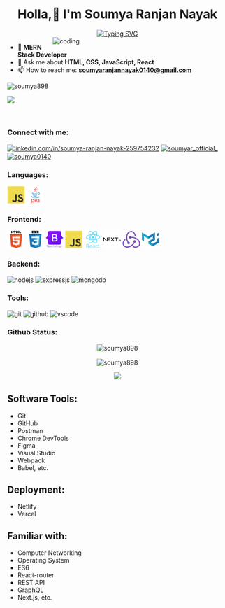 <h1 align="center">Holla,👋 I'm Soumya Ranjan Nayak</h1>

<div align="center">
    <a href="https://git.io/typing-svg"><img
            src="https://readme-typing-svg.herokuapp.com?font=Fira+Code&weight=450&size=17&pause=1000&color=1F71F7&background=C93DFF00&width=435&lines=A+passionate+frontend+developer+from+India;Aspiring+Full+stack++Web+Developer+"
            alt="Typing SVG" /></a>
</div>
<img align="right" alt="coding" width="400" src="https://www.aalpha.net/wp-content/uploads/2020/12/full-stack-development.gif">

- 🌱  **MERN Stack Developer**
- 💬 Ask me about **HTML, CSS, JavaScript, React**
- 📫 How to reach me: **soumyaranjannayak0140@gmail.com**

<p align="left"><img src="https://komarev.com/ghpvc/?username=soumya898&label=Profile%20views&color=0e75b6&style=flat"
        alt="soumya898" /></p>

<img src="https://user-images.githubusercontent.com/73097560/115834477-dbab4500-a447-11eb-908a-139a6edaec5c.gif">

<p align="left">
    <a href="https://twitter.com/" target="blank"><img src="https://img.shields.io/twitter/follow/?logo=twitter&style=for-the-badge" alt="" /></a>
</p>

<h3 align="left">Connect with me:</h3>
<p>
    <a href="https://linkedin.com/in/linkedin.com/in/soumya-ranjan-nayak-259754232" target="blank"><img align="center"
            src="https://raw.githubusercontent.com/rahuldkjain/github-profile-readme-generator/master/src/images/icons/Social/linked-in-alt.svg"
            alt="linkedin.com/in/soumya-ranjan-nayak-259754232" height="30" width="40" /></a>
    <a href="https://instagram.com/soumyar_official_" target="blank"><img align="center"
            src="https://raw.githubusercontent.com/rahuldkjain/github-profile-readme-generator/master/src/images/icons/Social/instagram.svg"
            alt="soumyar_official_" height="30" width="40" /></a>
    <a href="https://www.leetcode.com/soumya0140" target="blank"><img align="center"
            src="https://raw.githubusercontent.com/rahuldkjain/github-profile-readme-generator/master/src/images/icons/Social/leet-code.svg"
            alt="soumya0140" height="30" width="40" /></a>
</p>

<h3 align="left">Languages:</h3>
<div>
    <img src="https://github.com/devicons/devicon/blob/master/icons/javascript/javascript-original.svg" alt="javascript" width='40' height='40' />
    <img src="https://github.com/devicons/devicon/blob/master/icons/java/java-original-wordmark.svg" title="Java" alt="Java" width="40" height="40" />
</div>

<h3 align="left">Frontend:</h3>
<div>
    <img src="https://github.com/devicons/devicon/blob/master/icons/html5/html5-original-wordmark.svg" height='40' width='40' alt="html5" />
    <img src="https://github.com/devicons/devicon/blob/master/icons/css3/css3-original-wordmark.svg" height='40' width='40' alt="css3" />
    <img src="https://github.com/devicons/devicon/blob/master/icons/bootstrap/bootstrap-original-wordmark.svg" alt='bootstrap' width="40" height="40" />
    <img src="https://github.com/devicons/devicon/blob/master/icons/javascript/javascript-original.svg" alt="javascript" width='40' height='40' />
    <img src="https://github.com/devicons/devicon/blob/master/icons/react/react-original-wordmark.svg" height='40' width='40' alt="reactjs" />
    <img src="https://github.com/devicons/devicon/blob/master/icons/nextjs/nextjs-original-wordmark.svg" height='40' width='40' alt="Nextjs" />
    <img src="https://github.com/devicons/devicon/blob/master/icons/redux/redux-original.svg" height='40' width='40' alt="redux" />
    <img src="https://github.com/devicons/devicon/blob/master/icons/materialui/materialui-original.svg" width="40" height="40" alt="MUI" />
</div>

<h3 align="left">Backend:</h3>
<div>
    <img src="https://img.shields.io/badge/Node.js-339933?style=for-the-badge&logo=nodedotjs&logoColor=white" align="center" alt="nodejs" />
    <img src="https://img.shields.io/badge/Express.js-000000?style=for-the-badge&logo=express&logoColor=white" align="center" alt="expressjs" />
    <img src="https://img.shields.io/badge/MongoDB-4EA94B?style=for-the-badge&logo=mongodb&logoColor=white" align="center" alt="mongodb" />
</div>

<h3 align="left">Tools:</h3>
<div>
    <img src="https://img.shields.io/badge/Git-f44d27?style=for-the-badge&logo=git&logoColor=white" align="center" alt="git" />
    <img src="https://img.shields.io/badge/GitHub-100000?style=for-the-badge&logo=github&logoColor=white" align="center" alt="github" />
    <img src="https://img.shields.io/badge/Visual%20Studio-5C2D91.svg?style=for-the-badge&logo=visual-studio&logoColor=white" align="center" alt="vscode" />
</div>

<h3>Github Status:</h3> <p align="center"><img align="center" src="https://github-readme-stats.vercel.app/api/top-langs?username=soumya898&show_icons=true&locale=en&layout=compact" alt="soumya898" /></p> <p align="center"><img align="center" src="https://github-readme-streak-stats.herokuapp.com/?user=soumya898&" alt="soumya898" /></p> <p align="center"> <img src="https://raw.githubusercontent.com/Trilokia/Trilokia/379277808c61ef204768a61bbc5d25bc7798ccf1/bottom_header.svg"> </p>


## Software Tools:
- Git
- GitHub
- Postman
- Chrome DevTools
- Figma
- Visual Studio
- Webpack
- Babel, etc.

## Deployment:
- Netlify
- Vercel

## Familiar with:
- Computer Networking
- Operating System
- ES6
- React-router
- REST API
- GraphQL
- Next.js, etc.
